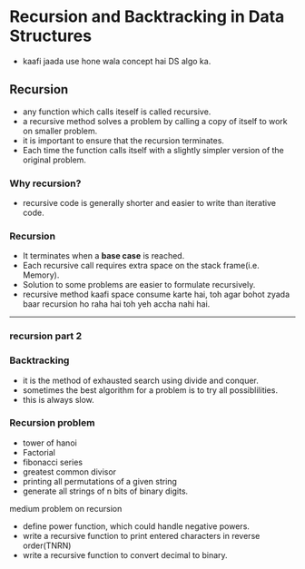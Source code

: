 # Recursion and Backtracking in Data Structures

- kaafi jaada use hone wala concept hai DS algo ka.

## Recursion

- any function which calls iteself is called recursive.
- a recursive method solves a problem by calling a copy of itself to work on smaller problem.
- it is important to ensure that the recursion terminates.
- Each time the function calls itself with a slightly simpler version of the original problem.

### Why recursion?

- recursive code is generally shorter and easier to write than iterative code.

### Recursion

- It terminates when a **base case** is reached.
- Each recursive call requires extra space on the stack frame(i.e. Memory).
- Solution to some problems are easier to formulate recursively.
- recursive method kaafi space consume karte hai, toh agar bohot zyada baar recursion ho raha hai toh yeh accha nahi hai.

---

### recursion part 2

### Backtracking

- it is the method of exhausted search using divide and conquer.
- sometimes the best algorithm for a problem is to try all possiblilities.
- this is always slow.

### Recursion problem

- tower of hanoi
- Factorial
- fibonacci series
- greatest common divisor
- printing all permutations of a given string
- generate all strings of n bits of binary digits.

medium problem on recursion

- define power function, which could handle negative powers.
- write a recursive function to print entered characters in reverse order(TNRN)
- write a recursive function to convert decimal to binary.
